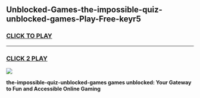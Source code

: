 
## Unblocked-Games-the-impossible-quiz-unblocked-games-Play-Free-keyr5
<h3>
<a href="https://premium76.site?title=the-impossible-quiz-unblocked-games&ref=23A">CLICK TO PLAY</a></h3>
<hr>

<h3>
<a href="https://premium76.site?title=the-impossible-quiz-unblocked-games&ref=23A">CLICK 2 PLAY</a>
  
</h3>

<a href="https://premium76.site?title=the-impossible-quiz-unblocked-games&ref=23A"><img src="https://clearcache.store/games.png"></a>


**the-impossible-quiz-unblocked-games games unblocked: Your Gateway to Fun and Accessible Online Gaming**
